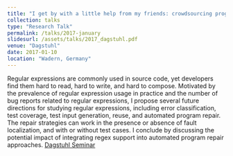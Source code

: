 ```yaml
---
title: "I get by with a little help from my friends: crowdsourcing program repair"
collection: talks
type: "Research Talk"
permalink: /talks/2017-january
slidesurl: /assets/talks/2017_dagstuhl.pdf
venue: "Dagstuhl"
date: 2017-01-10
location: "Wadern, Germany"
---
```


Regular expressions are commonly used in source code, yet developers find them hard to read, hard to write, and hard to compose. Motivated by the prevalence of regular expression usage in practice and the number of bug reports related to regular expressions, I propose several future directions for studying regular expressions, including error classification, test coverage, test input generation, reuse, and automated program repair. The repair strategies can work in the presence or absence of fault localization, and with or without test cases. I conclude by discussing the potential impact of integrating regex support into automated program repair approaches. [Dagstuhl Seminar](https://www.dagstuhl.de/seminars/seminar-calendar/seminar-details/17022)